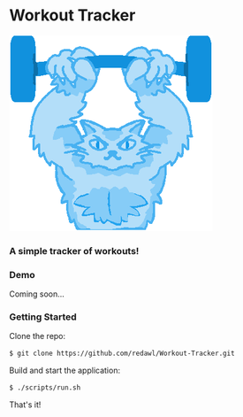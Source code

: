 # Workout Tracker
![icon](frontend/public/icon.png)
### A simple tracker of workouts!

### Demo
Coming soon...

### Getting Started
Clone the repo:
```bash
$ git clone https://github.com/redawl/Workout-Tracker.git
```

Build and start the application:
```bash
$ ./scripts/run.sh
```

That's it!